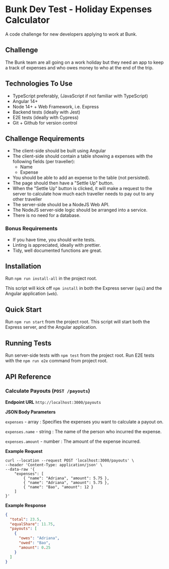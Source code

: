 # Bunk Dev Test - Holiday Expenses Calculator

A code challenge for new developers applying to work at Bunk.

## Challenge

The Bunk team are all going on a work holiday but they need an app to keep a track of expenses and who owes money to who at the end of the trip.

## Technologies To Use

- TypeScript preferably, (JavaScript if not familiar with TypeScript)
- Angular 14+
- Node 14+ + Web Framework, i.e. Express
- Backend tests (ideally with Jest)
- E2E tests (ideally with Cypress)
- Git + Github for version control

## Challenge Requirements

- The client-side should be built using Angular
- The client-side should contain a table showing a expenses with the following fields (per traveller):
  - Name
  - Expense
- You should be able to add an expense to the table (not persisted).
- The page should then have a "Settle Up" button.
- When the "Settle Up" button is clicked, it will make a request to the server to calculate how much each traveller needs to pay out to any other traveller
- The server-side should be a NodeJS Web API.
- The NodeJS server-side logic should be arranged into a service.
- There is no need for a database.

### Bonus Requirements

- If you have time, you should write tests.
- Linting is appreciated, ideally with prettier.
- Tidy, well documented functions are great.

## Installation

Run `npm run install-all` in the project root.

This script will kick off `npm install` in both the Express server (`api`) and the Angular application (`web`).

## Quick Start

Run `npm run start` from the project root. This script will start both the Express server, and the Angular application.

## Running Tests

Run server-side tests with `npm test` from the project root.
Run E2E tests with the `npm run e2e` command from project root.

## API Reference

### Calculate Payouts (`POST /payouts`)

**Endpoint URL**
`http://localhost:3000/payouts`

**JSON Body Parameters**

`expenses` - array : Specifies the expenses you want to calculate a payout on.

`expenses.name` - string : The name of the person who incurred the expense.

`expenses.amount` - number : The amount of the expense incurred.

**Example Request**

```shell script
curl --location --request POST 'localhost:3000/payouts' \
--header 'Content-Type: application/json' \
--data-raw '{
	"expenses": [
		{ "name": "Adriana", "amount": 5.75 },
		{ "name": "Adriana", "amount": 5.75 },
		{ "name": "Bao", "amount": 12 }
	]
}'
```

**Example Response**

```json
{
  "total": 23.5,
  "equalShare": 11.75,
  "payouts": [
    {
      "owes": "Adriana",
      "owed": "Bao",
      "amount": 0.25
    }
  ]
}
```
